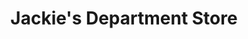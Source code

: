 ---
title: "Jackie's Department Store"
url: /brooklyn/jackies-department-store/
shop: variety store
---